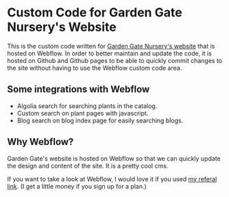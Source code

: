 # Custom Code for Garden Gate Nursery's Website
This is the custom code written for [Garden Gate Nursery's website](https://gardengatetrees.com) that is hosted on Webflow.
In order to better maintain and update the code, it is hosted on Github and Github pages to be able to quickly commit changes to the site without having to use the Webflow custom code area.

## Some integrations with Webflow
- Algolia search for searching plants in the catalog.
- Custom search on plant pages with javascript.
- Blog search on blog index page for easily searching blogs.

## Why Webflow?
Garden Gate's website is hosted on Webflow so that we can quickly update the design and content of the site. It is a pretty cool cms.

If you want to take a look at Webflow, I would love it if you used [my referal link](https://webflow.com/?rfsn=3714200.2671db&utm_medium=affiliate). (I  get a little money if you sign up for a plan.)
